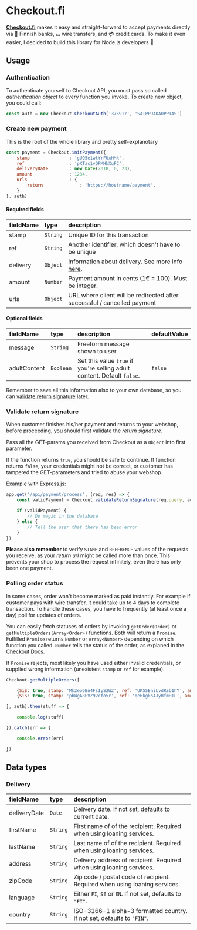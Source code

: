# Checkout.fi
**[Checkout.fi](https://checkout.fi/)** makes it easy and straight-forward to accept payments directly via :bank: Finnish banks, :euro: wire transfers, and :credit_card: credit cards. To make it even easier, I decided to build this library for Node.js developers :muscle:

## Usage

### Authentication
To authenticate yourself to Checkout API, you must pass so called _authentication object_ to every function you invoke. To create new object, you could call:
```js
const auth = new Checkout.CheckoutAuth('375917', 'SAIPPUAKAUPPIAS')
```

### Create new payment
This is the root of the whole library and pretty self-explanotary

```js
const payment = Checkout.initPayment({
    stamp               : 'gUQ5e1wtYrFUxHMk',
    ref                 : 'pXTac1vOPMHkXuFC',
    deliveryDate        : new Date(2018, 0, 23),
    amount              : 1234,
    urls                : {
        return              : 'https://hostname/payment',
    }
}, auth)
```

#### Required fields

| fieldName             | type          | description                                                              |
|:----------------------|:--------------|:-------------------------------------------------------------------------|
| stamp                 | `String`      | Unique ID for this transaction                                           |
| ref                   | `String`      | Another identifier, which doesn't have to be unique                      |
| delivery              | `Object`      | Information about delivery. See more info [here](#data-types).           |
| amount                | `Number`      | Payment amount in cents (1€ = 100). Must be integer.                     |
| urls                  | `Object`      | URL where client will be redirected after successful / cancelled payment |

#### Optional fields

| fieldName             | type          | description                                                              | defaultValue        |
|:----------------------|:--------------|:-------------------------------------------------------------------------|:--------------------|
| message               | `String`      | Freeform message shown to user                                           |                     |
| adultContent          | `Boolean`     | Set this value `true` if you're selling adult content. Default `false`.  | `false`             |

Remember to save all this information also to your own database, so you can [validate return signature](#validate-return-signature) later.

### Validate return signature
When customer finishes his/her payment and returns to your webshop, before proceeding, you should first validate the _return signature_.

Pass all the GET-params you received from Checkout as a `Object` into first parameter.

If the function returns `true`, you should be safe to continue. If function returns `false`, your credentials might not be correct, or customer has tampered the GET-parameters and tried to abuse your webshop.

Example with [Express.js](https://expressjs.com/):

```js
app.get('/api/payment/process', (req, res) => {
    const validPayment = Checkout.validateReturnSignature(req.query, auth)

    if (validPayment) {
        // Do magic in the database
    } else {
        // Tell the user that there has been error
    }
})
```

**Please also remember** to verify `STAMP` and `REFERENCE` values of the requests you receive, as your _return url_ might be called more than once. This prevents your shop to process the request infinitely, even there has only been one payment.

### Polling order status
In some cases, order won't become marked as paid instantly. For example if customer pays with wire transfer, it could take up to 4 days to complete transaction. To handle these cases, you have to frequently (at least once a day) poll for updates of orders.

You can easily fetch statuses of orders by invoking `getOrder(Order)` or `getMultipleOrders(Array<Order>)` functions. Both will return a `Promise`. Fulfilled `Promise` returns `Number` or `Array<Number>` depending on which function you called. `Number` tells the status of the order, as explaned in the [Checkout Docs](https://checkoutfinland.github.io/#payment-statuses).

If `Promise` rejects, most likely you have used either invalid credentials, or supplied wrong information (unexistent `stamp` or `ref` for example).

```js
Checkout.getMultipleOrders([

    {SiS: true, stamp: 'Mk2eo6Bn4FsIyS2W2', ref: 'UKSSEniLvdRSb1hY', amount: 4000},
    {SiS: true, stamp: 'pbWgA8EVZ92cfo5r', ref: 'qe6kgks4JyRfmHIL', amount: 4000},

], auth).then(stuff => {

    console.log(stuff)

}).catch(err => {

    console.error(err)

})
```

## Data types

### Delivery

| fieldName             | type          | description                                                                |
|:----------------------|:--------------|:---------------------------------------------------------------------------|
| deliveryDate          | `Date`        | Delivery date. If not set, defaults to current date.                       |
| firstName             | `String`      | First name of of the recipient. Required when using loaning services.      |
| lastName              | `String`      | Last name of of the recipient. Required when using loaning services.       |
| address               | `String`      | Delivery address of recipient. Required when using loaning services.       |
| zipCode               | `String`      | Zip code / postal code of recipient. Required when using loaning services. |
| language              | `String`      | Either `FI`, `SE` or `EN`. If not set, defaults to `"FI"`.                 |
| country               | `String`      | ISO-3166-1 alpha-3 formatted country. If not set, defaults to `"FIN"`.     |
